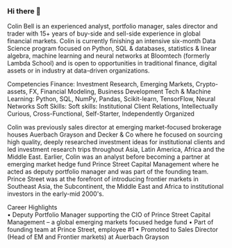 ### Hi there 👋

Colin Bell is an experienced analyst, portfolio manager, sales director and trader with 15+ years of buy-side and sell-side experience in global financial markets. Colin is currently finishing an intensive six-month Data Science program focused on Python, SQL & databases, statistics & linear algebra, machine learning and neural networks at Bloomtech (formerly Lambda School) and is open to opportunities in traditional finance, digital assets or in industry at data-driven organizations.

Competencies
Finance: Investment Research, Emerging Markets, Crypto-assets, FX, Financial Modeling, Business Development
Tech & Machine Learning: Python, SQL, NumPy, Pandas, Scikit-learn, TensorFlow, Neural Networks
Soft Skills: Soft skills:  Institutional Client Relations, Intellectually Curious, Cross-Functional, Self-Starter, Independently Organized

Colin was previously sales director at emerging market-focused brokerage houses Auerbach Grayson and Decker & Co where he focused on sourcing high quality, deeply researched investment ideas for institutional clients and led investment research trips throughout Asia, Latin America, Africa and the Middle East.  Earlier, Colin was an analyst before becoming a partner at emerging market hedge fund Prince Street Capital Management where he acted as deputy portfolio manager and was part of the founding team.  Prince Street was at the forefront of introducing frontier markets in Southeast Asia, the Subcontinent, the Middle East and Africa to institutional investors in the early-mid 2000's. 

Career Highlights        
•	Deputy Portfolio Manager supporting the CIO of Prince Street Capital Management – a 
  global emerging markets focused hedge fund
• Part of founding team at Prince Street, employee #1
•	Promoted to Sales Director (Head of EM and Frontier markets) at Auerbach Grayson

<!--

Here are some ideas to get you started:

- 🔭 I’m currently working on ...
- 🌱 I’m currently learning ...
- 👯 I’m looking to collaborate on ...
- 🤔 I’m looking for help with ...
- 💬 Ask me about ...
- 📫 How to reach me: ...
- 😄 Pronouns: ...
- ⚡ Fun fact: ...
-->
